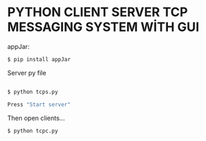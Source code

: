 # PYTHON CLIENT SERVER TCP MESSAGING SYSTEM WİTH GUI 


appJar: 
```sh
$ pip install appJar 
```



Server py file 
```sh

$ python tcps.py

Press "Start server"
```
Then open clients...
```sh
$ python tcpc.py
```

